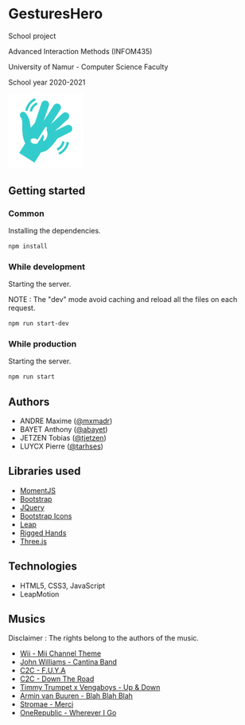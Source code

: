 # GesturesHero
School project

Advanced Interaction Methods (INFOM435)

University of Namur - Computer Science Faculty

School year 2020-2021

<img src="assets/img/logo.svg" width="150px" alt="GesturesHero's logo"/>

## Getting started

### Common

Installing the dependencies.
```sh
npm install
```

### While development

Starting the server.

NOTE : The "dev" mode avoid caching and reload all the files on each request.

```sh
npm run start-dev
```

### While production

Starting the server.

```sh
npm run start
```

## Authors

* ANDRE Maxime ([@mxmadr](https://github.com/mxmadr))
* BAYET Anthony ([@abayet](https://github.com/abayet))
* JETZEN Tobias ([@tjetzen](https://github.com/tjetzen))
* LUYCX Pierre ([@tarhses](https://github.com/tarhses))

## Libraries used
* [MomentJS](https://momentjs.com/)
* [Bootstrap](https://getbootstrap.com/)
* [JQuery](https://code.jquery.com/jquery-3.1.0.js)
* [Bootstrap Icons](https://icons.getbootstrap.com/)
* [Leap](https://developer-archive.leapmotion.com/javascript)
* [Rigged Hands](https://github.com/leapmotion/leapjs-rigged-hand)
* [Three.js](https://threejs.org/)

## Technologies
* HTML5, CSS3, JavaScript
* LeapMotion

## Musics
Disclaimer : The rights belong to the authors of the music.
* [Wii - Mii Channel Theme](https://www.youtube.com/watch?v=po-0n1BKW2w)
* [John Williams - Cantina Band](https://www.youtube.com/watch?v=EsvfptdFXf4)
* [C2C - F.U.Y.A](https://www.youtube.com/watch?v=1KOaT1vdLmc)
* [C2C - Down The Road](https://www.youtube.com/watch?v=k1uUIJPD0Nk)
* [Timmy Trumpet x Vengaboys - Up & Down](https://www.youtube.com/watch?v=SBDCd_lD6hI)
* [Armin van Buuren - Blah Blah Blah](https://www.youtube.com/watch?v=mfJhMfOPWdE)
* [Stromae - Merci](https://www.youtube.com/watch?v=2qfm71JSaXA)
* [OneRepublic - Wherever I Go](https://www.youtube.com/watch?v=OXWrjWDQh7Q)